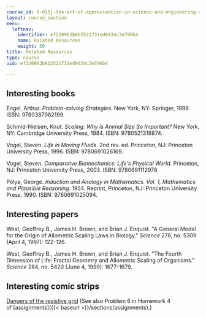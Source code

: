 ```yaml
---
course_id: 6-055j-the-art-of-approximation-in-science-and-engineering-spring-2008
layout: course_section
menu:
  leftnav:
    identifier: ef220963b8b2521731ed0434c3e796b4
    name: Related Resources
    weight: 50
title: Related Resources
type: course
uid: ef220963b8b2521731ed0434c3e796b4

---
```


Interesting books
-----------------

Engel, Arthur. _Problem-solving Strategies_. New York, NY: Springer, 1999. ISBN: 9780387982199.

Schmid-Nielsen, Knut. _Scaling: Why is Animal Size So Important?_ New York, NY: Cambridge University Press, 1984. ISBN: 9780521319874.

Vogel, Steven. _Life in Moving Fluids_. 2nd rev. ed. Princeton, NJ: Princeton University Press, 1996. ISBN: 9780691026169.

Vogel, Steven. _Comparative Biomechanics: Life's Physical World_. Princeton, NJ: Princeton University Press, 2003. ISBN: 9780691112978.

Pólya, George. _Induction and Analogy in Mathematics. Vol. 1, Mathematics and Plausible Reasoning_. 1954. Reprint, Princeton, NJ: Princeton University Press, 1990. ISBN: 9780691025094.

Interesting papers
------------------

West, Geoffrey B., James H. Brown, and Brian J. Enquist. "A General Model for the Origin of Allometric Scaling Laws in Biology." _Science_ 276, no. 5309 (April 4, 1997): 122-126.

West, Geoffrey B., James H. Brown, and Brian J. Enquist. "The Fourth Dimension of Life: Fractal Geometry and Allometric Scaling of Organisms." _Science_ 284, no. 5420 (June 4, 1999): 1677-1679.

Interesting comic strips
------------------------

[Dangers of the resistive grid](http://xkcd.com/356/) (See also Problem 6 in Homework 4 of [assignments]({{< baseurl >}}/sections/assignments).)